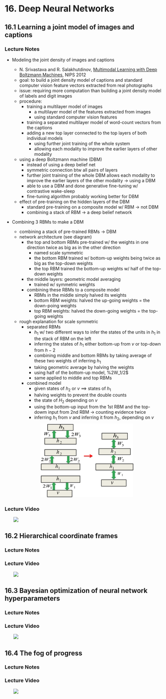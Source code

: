 # 16. Deep Neural Networks
  
## 16.1 Learning a joint model of images and captions

### Lecture Notes

+ Modeling the joint density of images and captions
  + N. Srivastava and R. Salakhutdinov, [Multimodal Learning with Deep Boltzmann Machines](https://tinyurl.com/wzsknt8), NIPS 2012
  + goal: to build a joint density model of captions and standard computer vision feature vectors extracted from real photographs
  + issue: requiring more computation than building a joint density model of labels and digit images
  + procedure:
    + training a multilayer model of images
      + a multilayer model of the features extracted from images
      + using standard computer vision features
    + training a separated multilayer model of word-count vectors from the captions
    + adding a new top layer connected to the top layers of both individual models
      + using further joint training of the whole system
      + allowing each modality to improve the earlier layers of other modality
  + using a deep Boltzmann machine (DBM)
    + instead of using a deep belief net
    + symmetric connection btw all pairs of layers
    + further joint training of the whole DBM allows each modality to improve the earlier layers of the other modality $\to$ using a DBM
    + able to use a DBM and done generative fine-tuning w/ contrastive wake-sleep
    + fine-tuning algorithm probably working better for DBM
  + effect of pre-training on the hidden layers of the DBM
    + standard pre-training on a composite model w/ RBM $\to$ not DBM
    + combining a stack of RBM $\to$ a deep belief network

+ Combining 3 RBMs to make a DBM
  + combining a stack of pre-trained RBMs $\to$ DBM
  + network architecture (see diagram)
    + the top and bottom RBMs pre-trained w/ the weights in one direction twice as big as in the other direction
      + named scale symmetric
      + the bottom RBM trained w/ bottom-up weights being twice as big as the top-down weights
      + the top RBM trained the bottom-up weights w/ half of the top-down weights
    + the middle layers: geometric model averaging
      + trained w/ symmetric weights
    + combining these RBMs to a composite model
      + RBMs in the middle simply halved its weights
      + bottom RBM weights:  halved the up-going weights = the down-poing weights
      + top RBM weights: halved the down-going weights = the top-going weights
  + rough explanation for scale symmetric
    + separated RBMs
      + $h_1$ w/ two different ways to infer the states of the units in $h_1$ in the stack of RBM on the left
      + inferring the states of $h_1$ either bottom-up from $v$ or top-down from $h-2$
      + combining middle and bottom RBMs by taking average of these two weights of inferring $h_1$
      + taking geometric average by halving the weights
      + using half of the bottom-up model, %2W_1/2$
      + same applied to middle and top RBMs
    + combined model
      + given states of $h_2$ or $v$ $\implies$ states of $h_1$
      + halving weights to prevent the double counts
      + the state of $H_2$ depending on $v$
      + using the bottom-up input from the 1st RBM and the top-dowm input from 2nd RBM $\to$ counting evidence twice
      + inferring $h_1$ from $v$ and inferring it from $h_2$, depending on $v$

  <div style="margin: 0.5em; display: flex; justify-content: center; align-items: center; flex-flow: row wrap;">
    <a href="https://tinyurl.com/u3whuvf" ismap target="_blank">
      <img src="img/m16-01.png" style="margin: 0.1em;" alt="Combining RBMs to a DBM" title="Combining RBMs to a DBM" width=300>
    </a>
  </div>


### Lecture Video

<a href="https://tinyurl.com/sno2msv" target="_BLANK">
  <img style="margin-left: 2em;" src="https://bit.ly/2JtB40Q" width=100/>
</a><br/>


## 16.2 Hierarchical coordinate frames

### Lecture Notes






### Lecture Video

<a href="https://tinyurl.com/tkbt3fj" target="_BLANK">
  <img style="margin-left: 2em;" src="https://bit.ly/2JtB40Q" width=100/>
</a><br/>


## 16.3 Bayesian optimization of neural network hyperparameters

### Lecture Notes






### Lecture Video

<a href="url" target="_BLANK">
  <img style="margin-left: 2em;" src="https://bit.ly/2JtB40Q" width=100/>
</a><br/>


## 16.4 The fog of progress

### Lecture Notes






### Lecture Video

<a href="url" target="_BLANK">
  <img style="margin-left: 2em;" src="https://bit.ly/2JtB40Q" width=100/>
</a><br/>

